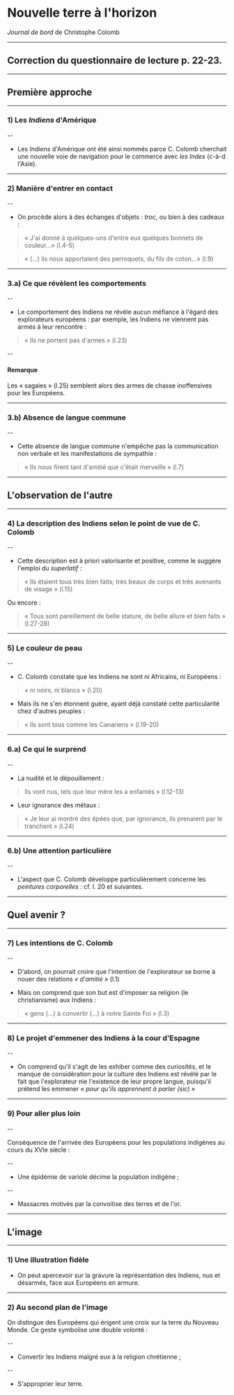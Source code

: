 # Nouvelle terre à l'horizon
*Journal de bord* de Christophe Colomb

---

## Correction du questionnaire de lecture p. 22-23.

---

## Première approche

---

### 1) Les *Indiens* d'Amérique

--

+ Les *Indiens* d'Amérique ont été ainsi nommés parce C. Colomb 
cherchait une nouvelle voie de navigation pour le commerce avec *les 
Indes* (c-à-d l'Asie).

---

### 2) Manière d'entrer en contact

--

+ On procède alors à des échanges d'objets : *troc*, ou bien à des cadeaux :

>« J'ai donné à quelques-uns d'entre eux quelques bonnets de couleur...» (l.4-5)

>« (...) ils nous apportaient des perroquets, du fils de coton...» (l.9)

---

### 3.a) Ce que révèlent les comportements

--

+ Le comportement des Indiens ne révèle aucun méfiance à l'égard des explorateurs européens : par exemple, les Indiens ne viennent pas armés à leur rencontre :

>« Ils ne portent pas d'armes » (l.23)

--

#### Remarque

Les « sagaies » (l.25) semblent alors des armes de chasse inoffensives pour les Européens.

---

### 3.b) Absence de langue commune

--

+ Cette absence de langue commune n'empêche pas la communication non verbale et les manifestations de sympathie :

>« Ils nous firent tant d'amitié que c'était merveille » (l.7)

---

## L'observation de l'autre

---

### 4) La description des Indiens selon le point de vue de C. Colomb

--

+ Cette description est à priori valorisante et positive, comme le suggère l'emploi du *superlatif* :

>« Ils étaient tous très bien faits; très beaux de corps et très avenants de visage » (l.15)

Ou encore :

>« Tous sont pareillement de belle stature, de belle allure et bien faits&nbsp;» (l.27-28)

---

### 5) Le couleur de peau

--

+ C. Colomb constate que les Indiens ne sont ni Africains, ni Européens :

> « ni noirs, ni blancs » (l.20)

+ Mais ils ne s'en étonnent guère, ayant déjà constaté cette particularité chez d'autres peuples :

>« Ils sont tous comme les Canariens » (l.19-20)

---

### 6.a) Ce qui le surprend

--

+ La nudité et le dépouillement :

> Ils vont nus, tels que leur mère les a enfantés » (l.12-13)

+ Leur ignorance des métaux :

>« Je leur ai montré des épées que, par ignorance, ils prenaient par le tranchant » (l.24)

---

### 6.b) Une attention particulière

--

+ L'aspect que C. Colomb développe particulièrement concerne les 
*peintures corporelles* : cf. l. 20 et suivantes.

---

## Quel avenir ?

---

### 7) Les intentions de C. Colomb

--

+ D'abord, on pourrait croire que l'intention de l'explorateur se borne 
à nouer des relations *« d'amitié »* (l.1)

+ Mais on comprend que son but est d'imposer sa religion (le 
christianisme) aux Indiens :

>« gens (...) à convertir (...) à notre Sainte Foi » (l.3)

---

### 8) Le projet d'emmener des Indiens à la cour d'Espagne

--

+ On comprend qu'il s'agit de les exhiber comme des curiosités, et le manque de considération pour la culture des Indiens est révélé par le fait que l'explorateur nie l'existence de leur propre langue, puisqu'il prétend les emmener *« pour qu'ils apprennent à parler (sic) »*

---

### 9) Pour aller plus loin

--

Conséquence de l'arrivée des Européens pour les populations indigènes 
au cours du XVIe siècle :

--

+ Une épidémie de variole décime la population indigène ;

--

+ Massacres motivés par la convoitise des terres et de l'or.

---

## L'image

---

### 1) Une illustration fidèle

+ On peut apercevoir sur la gravure la représentation des Indiens, nus et 
désarmés, face aux Européens en armure.

---

### 2) Au second plan de l'image

On distingue des Européens qui érigent une croix sur la terre 
du Nouveau Monde. Ce geste symbolise une double volonté :

--

+ Convertir les Indiens malgré eux à la religion chrétienne ;

--

+ S'approprier leur terre.
